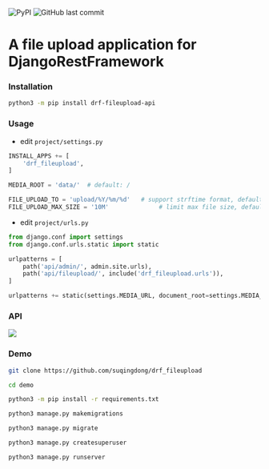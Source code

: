 ![PyPI](https://img.shields.io/pypi/v/drf_fileupload_api)
![GitHub last commit](https://img.shields.io/github/last-commit/suqingdong/drf_fileupload)

# A file upload application for DjangoRestFramework

### Installation
```bash
python3 -m pip install drf-fileupload-api
```

### Usage
- edit `project/settings.py`

```python
INSTALL_APPS += [
    'drf_fileupload',
]

MEDIA_ROOT = 'data/'  # default: /

FILE_UPLOAD_TO = 'upload/%Y/%m/%d'   # support strftime format, default: MEDIA_ROOT
FILE_UPLOAD_MAX_SIZE = '10M'              # limit max file size, default: None
```

- edit `project/urls.py`

```python
from django.conf import settings
from django.conf.urls.static import static

urlpatterns = [
    path('api/admin/', admin.site.urls),
    path('api/fileupload/', include('drf_fileupload.urls')),
]

urlpatterns += static(settings.MEDIA_URL, document_root=settings.MEDIA_ROOT)
```

### API
![](https://suqingdong.github.io/drf_fileupload/gallery/api.png)

### Demo
```bash
git clone https://github.com/suqingdong/drf_fileupload

cd demo

python3 -m pip install -r requirements.txt

python3 manage.py makemigrations

python3 manage.py migrate

python3 manage.py createsuperuser

python3 manage.py runserver
```


